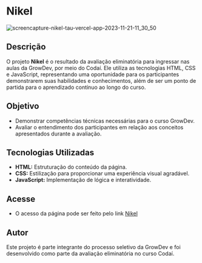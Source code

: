 # Nikel

![screencapture-nikel-tau-vercel-app-2023-11-21-11_30_50](https://github.com/jessica-sobreira/Nikel/assets/117686537/e603bfed-4c5d-42f3-abc3-392be41db616)


## Descrição

O projeto **Nikel** é o resultado da avaliação eliminatória para ingressar nas aulas da GrowDev, por meio do Codaí. Ele utiliza as tecnologias HTML, CSS e JavaScript, representando uma oportunidade para os participantes demonstrarem suas habilidades e conhecimentos, além de ser um ponto de partida para o aprendizado contínuo ao longo do curso.

## Objetivo

- Demonstrar competências técnicas necessárias para o curso GrowDev.
- Avaliar o entendimento dos participantes em relação aos conceitos apresentados durante a avaliação.

## Tecnologias Utilizadas

- **HTML:** Estruturação do conteúdo da página.
- **CSS:** Estilização para proporcionar uma experiência visual agradável.
- **JavaScript:** Implementação de lógica e interatividade.

## Acesse

- O acesso da página pode ser feito pelo link [Nikel](https://nikel-tau.vercel.app/)

## Autor

Este projeto é parte integrante do processo seletivo da GrowDev e foi desenvolvido como parte da avaliação eliminatória no curso Codaí.

